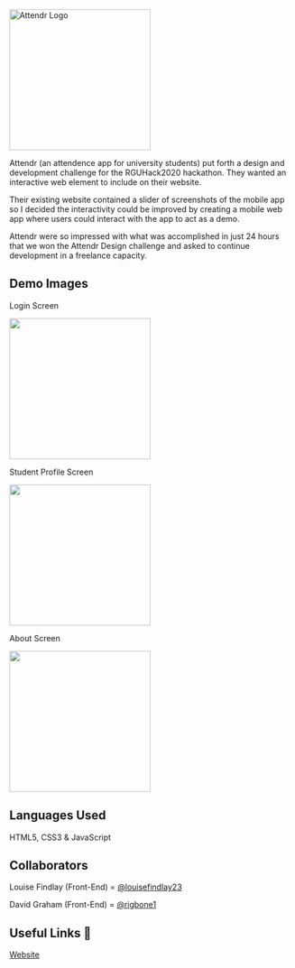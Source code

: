 <img src="https://attendr.app/assets/img/attendr-logo.png" width="250" alt="Attendr Logo">

Attendr (an attendence app for university students) put forth a design and development challenge for the RGUHack2020 hackathon. They wanted an interactive web element to include on their website.

Their existing website contained a slider of screenshots of the mobile app so I decided the interactivity could be improved by creating a mobile web app where users could interact with the app to act as a demo.

Attendr were so impressed with what was accomplished in just 24 hours that we won the Attendr Design challenge and asked to continue development in a freelance capacity.

## Demo Images

Login Screen

<img src="https://louisefindlay.com/img/attendr-mockup-1.png" width="250">

Student Profile Screen

<img src="https://louisefindlay.com/img/attendr-mockup-2.png" width="250">

About Screen

<img src="https://louisefindlay.com/img/attendr-mockup-3.png" width="250">

## Languages Used

HTML5, CSS3 & JavaScript

## Collaborators

Louise Findlay (Front-End) = [@louisefindlay23](https://github.com/louisefindlay23)

David Graham (Front-End) = [@rigbone1](https://github.com/rigbone1)

## Useful Links 🔗

[Website](https://projects.louisefindlay.com/rguhack2020-attendr)
